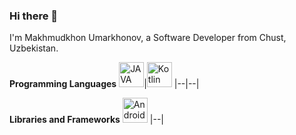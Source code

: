 ### Hi there 👋

I'm Makhmudkhon Umarkhonov, a Software Developer from Chust, Uzbekistan.

**Programming Languages**
<img alt="JAVA" title="Java" width="40px" src="https://brandslogos.com/wp-content/uploads/images/large/java-logo-1.png">|<img title="Kotlin" alt="Kotlin" width="40px" src="https://sdtimes.com/wp-content/uploads/2018/02/pCfEzr6L_400x400.png">
|--|--|

**Libraries and Frameworks**
<img alt="Android" title="Android" width="40px" src="https://logodownload.org/wp-content/uploads/2015/05/android-logo-3-2.png">
|--|
